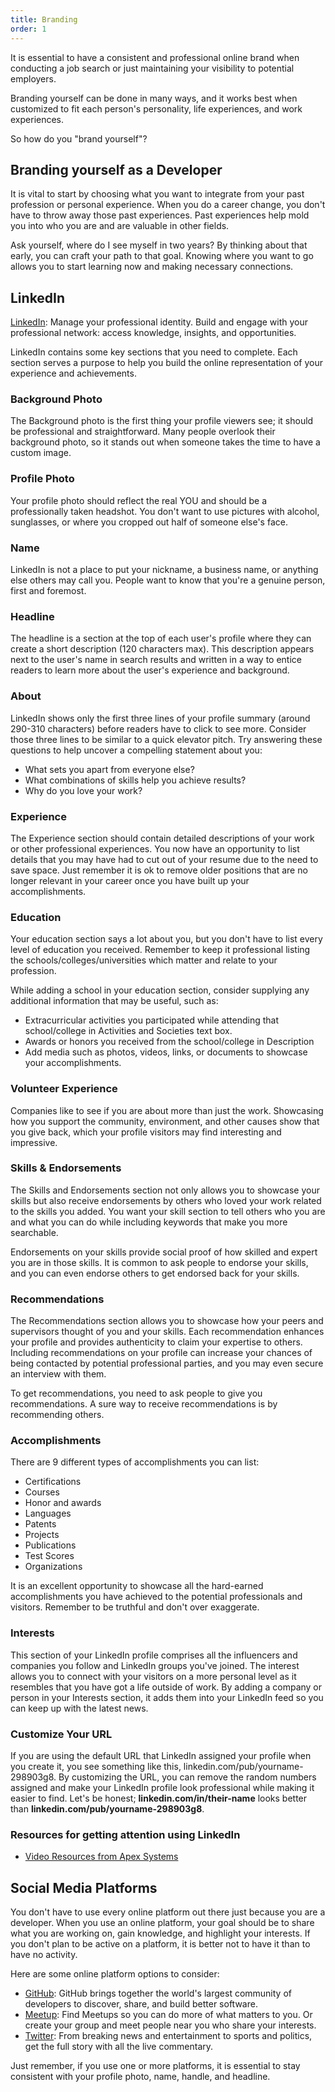 ```yaml
---
title: Branding
order: 1
---
```


It is essential to have a consistent and professional online brand when conducting a job search or just maintaining your visibility to potential employers.

Branding yourself can be done in many ways, and it works best when customized to fit each person's personality, life experiences, and work experiences.

So how do you "brand yourself"?

## Branding yourself as a Developer

It is vital to start by choosing what you want to integrate from your past profession or personal experience. When you do a career change, you don't have to throw away those past experiences. Past experiences help mold you into who you are and are valuable in other fields.

Ask yourself, where do I see myself in two years? By thinking about that early, you can craft your path to that goal. Knowing where you want to go allows you to start learning now and making necessary connections.

## LinkedIn

[LinkedIn](https://www.linkedin.com/): Manage your professional identity. Build and engage with your professional network: access knowledge, insights, and opportunities.

LinkedIn contains some key sections that you need to complete. Each section serves a purpose to help you build the online representation of your experience and achievements.

### Background Photo
The Background photo is the first thing your profile viewers see; it should be professional and straightforward. Many people overlook their background photo, so it stands out when someone takes the time to have a custom image.

### Profile Photo
Your profile photo should reflect the real YOU and should be a professionally taken headshot. You don't want to use pictures with alcohol, sunglasses, or where you cropped out half of someone else's face.

### Name
LinkedIn is not a place to put your nickname, a business name, or anything else others may call you. People want to know that you're a genuine person, first and foremost.

### Headline
The headline is a section at the top of each user's profile where they can create a short description (120 characters max). This description appears next to the user's name in search results and written in a way to entice readers to learn more about the user's experience and background.

### About
LinkedIn shows only the first three lines of your profile summary (around 290-310 characters) before readers have to click to see more. Consider those three lines to be similar to a quick elevator pitch. Try answering these questions to help uncover a compelling statement about you:
- What sets you apart from everyone else? 
- What combinations of skills help you achieve results? 
- Why do you love your work?

### Experience
The Experience section should contain detailed descriptions of your work or other professional experiences. You now have an opportunity to list details that you may have had to cut out of your resume due to the need to save space. Just remember it is ok to remove older positions that are no longer relevant in your career once you have built up your accomplishments.

### Education
Your education section says a lot about you, but you don't have to list every level of education you received. Remember to keep it professional listing the schools/colleges/universities which matter and relate to your profession.

While adding a school in your education section, consider supplying any additional information that may be useful, such as:
- Extracurricular activities you participated while attending that school/college in Activities and Societies text box.
- Awards or honors you received from the school/college in Description
- Add media such as photos, videos, links, or documents to showcase your accomplishments.

### Volunteer Experience
Companies like to see if you are about more than just the work. Showcasing how you support the community, environment, and other causes show that you give back, which your profile visitors may find interesting and impressive.

### Skills & Endorsements
The Skills and Endorsements section not only allows you to showcase your skills but also receive endorsements by others who loved your work related to the skills you added. You want your skill section to tell others who you are and what you can do while including keywords that make you more searchable.

Endorsements on your skills provide social proof of how skilled and expert you are in those skills. It is common to ask people to endorse your skills, and you can even endorse others to get endorsed back for your skills.

### Recommendations
The Recommendations section allows you to showcase how your peers and supervisors thought of you and your skills. Each recommendation enhances your profile and provides authenticity to claim your expertise to others. Including recommendations on your profile can increase your chances of being contacted by potential professional parties, and you may even secure an interview with them.

To get recommendations, you need to ask people to give you recommendations. A sure way to receive recommendations is by recommending others.

### Accomplishments
There are 9 different types of accomplishments you can list:
- Certifications
- Courses
- Honor and awards
- Languages
- Patents
- Projects
- Publications
- Test Scores
- Organizations

It is an excellent opportunity to showcase all the hard-earned accomplishments you have achieved to the potential professionals and visitors. Remember to be truthful and don't over exaggerate.

### Interests
This section of your LinkedIn profile comprises all the influencers and companies you follow and LinkedIn groups you've joined. The interest allows you to connect with your visitors on a more personal level as it resembles that you have got a life outside of work. By adding a company or person in your Interests section, it adds them into your LinkedIn feed so you can keep up with the latest news.

### Customize Your URL
If you are using the default URL that LinkedIn assigned your profile when you create it, you see something like this, linkedin.com/pub/yourname-298903g8. By customizing the URL, you can remove the random numbers assigned and make your LinkedIn profile look professional while making it easier to find. Let's be honest; **linkedin.com/in/their-name** looks better than **linkedin.com/pub/yourname-298903g8**.

### Resources for getting attention using LinkedIn
- [Video Resources from Apex Systems](https://www.apexsystems.com/CE/CareerReadiness/Pages/LinkedIn_Profiles.aspx)

## Social Media Platforms

You don't have to use every online platform out there just because you are a developer. When you use an online platform, your goal should be to share what you are working on, gain knowledge, and highlight your interests. If you don't plan to be active on a platform, it is better not to have it than to have no activity.

Here are some online platform options to consider:
- [GitHub](https://github.com/): GitHub brings together the world's largest community of developers to discover, share, and build better software.
- [Meetup](https://www.meetup.com/): Find Meetups so you can do more of what matters to you. Or create your group and meet people near you who share your interests.
- [Twitter](https://twitter.com): From breaking news and entertainment to sports and politics, get the full story with all the live commentary.

Just remember, if you use one or more platforms, it is essential to stay consistent with your profile photo, name, handle, and headline.
